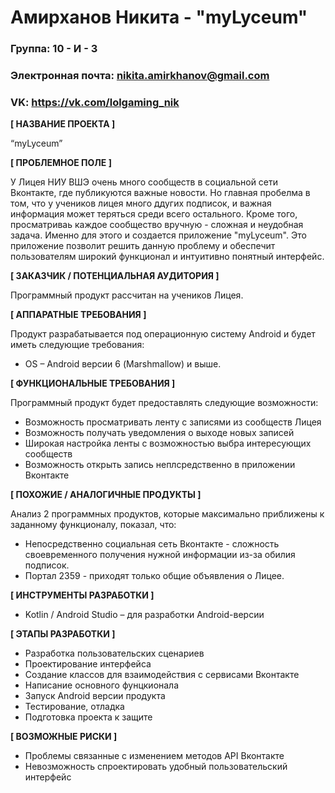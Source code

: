 # Амирханов Никита - "myLyceum"

### Группа: 10 - И - 3
### Электронная почта: nikita.amirkhanov@gmail.com
### VK: https://vk.com/lolgaming_nik


**[ НАЗВАНИЕ ПРОЕКТА ]**

“myLyceum”

**[ ПРОБЛЕМНОЕ ПОЛЕ ]**

У Лицея НИУ ВШЭ очень много сообществ в социальной сети Вконтакте, где публикуются важные новости. Но главная пробелма в том, что у учеников лицея много ддугих подписок, и важная информация может теряться среди всего остального. Кроме того, просматриваь каждое сообщество вручную - сложная и неудобная задача. Именно для этого и создается приложение "myLyceum". Это приложение позволит решить данную проблему и обеспечит пользователям широкий функционал и интуитивно понятный интерфейс.

**[ ЗАКАЗЧИК / ПОТЕНЦИАЛЬНАЯ АУДИТОРИЯ ]**

Программный продукт рассчитан на учеников Лицея.

**[ АППАРАТНЫЕ ТРЕБОВАНИЯ ]** 

Продукт разрабатывается под операционную систему Android и будет иметь следующие требования:

* OS – Android версии 6 (Marshmallow) и выше.

**[ ФУНКЦИОНАЛЬНЫЕ ТРЕБОВАНИЯ ]**

Программный продукт будет предоставлять следующие возможности:
* Возможность просматривать ленту с записями из сообществ Лицея
* Возможность получать уведомления о выходе новых записей
* Широкая настройка ленты с возможностью выбра интересующих сообществ
* Возможность открыть запись неплсредственно в приложении Вконтакте

**[ ПОХОЖИЕ / АНАЛОГИЧНЫЕ ПРОДУКТЫ ]**

Анализ 2 программных продуктов, которые максимально приближены к заданному функционалу, показал, что:

* Непосредственно социальная сеть Вконтакте - сложность своевременного получения нужной информации из-за обилия подписок.
* Портал 2359 - приходят только общие объявления о Лицее.

**[ ИНСТРУМЕНТЫ РАЗРАБОТКИ ]**

*	Kotlin / Android Studio – для разработки Android-версии

**[ ЭТАПЫ РАЗРАБОТКИ ]**

*	Разработка пользовательских сценариев
*	Проектирование интерфейса
*	Создание классов для взаимодействия с сервисами Вконтакте
*	Написание основного фунцкионала
*	Запуск Android версии продукта
*	Тестирование, отладка
*	Подготовка проекта к защите

**[ ВОЗМОЖНЫЕ РИСКИ ]**

*	Проблемы связанные с изменением методов API Вконтакте
*	Невозможность спроектировать удобный пользовательский интерфейс 
